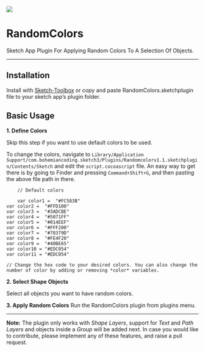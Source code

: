![](https://cloud.githubusercontent.com/assets/549567/17456391/c1ea2736-5bf3-11e6-83c5-cbfb60a02cc9.png)

# RandomColors
Sketch App Plugin For Applying Random Colors To A Selection Of Objects.


[](https://cdn-images-1.medium.com/max/1600/1*snjYmA8TIYxC1KHFSQZUfQ.gif)


---
## Installation
Install with [Sketch-Toolbox](sketchtoolbox.com) or copy and paste RandomColors.sketchplugin file to your sketch app’s plugin folder.

## Basic Usage

**1. Define Colors**

Skip this step if you want to use default colors to be used.

To change the colors, navigate to `Library/Application Support/com.bohemiancoding.sketch3/Plugins/Randomcolorv1.1.sketchplugin/Contents/Sketch` and edit the `script.cocoascript` file. An easy way to get there is by going to Finder and pressing `Command+Shift+G`, and then pasting the above file path in there.

		
		// Default colors
		
		var color1 =  "#FC583B"
    var color2 =  "#FFD100"
    var color3 =  "#3ADCBE"
    var color4 =  "#5071FF"
    var color5 =  "#014EEF"
    var color6 =  "#FFF200"
    var color7 =  "#78379D"
    var color8 =  "#FE4F20"
    var color9 =  "#40BE65"
    var color10 = "#EDC054"
    var color11 = "#EDC054"
    
    // Change the hex code to your desired colors. You can also change the number of color by adding or removing *color* variables.
    


**2. Select Shape Objects**

Select all objects you want to have random colors.


**3. Apply Random Colors**
Run the RandomColors plugin from plugins menu.

---
**Note:** The plugin only works with *Shape Layers*, support for *Text* and *Path Layers* and objects inside a *Group* will be added next. In case you would like to contribute, please implement any of these features, and raise a pull request.
